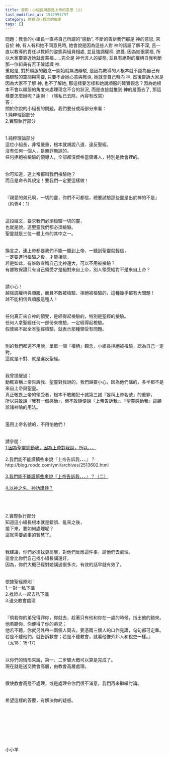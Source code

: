 ```yaml
---
title: 發問：小組長說那是上帝的意思（上）
last_modified_at: 1547991797
category: 教會流行觀念的偏差
tags: []
---
```


<p>問題：教會的小組長一直將自己所謂的“感動“, 不斷的告訴我們那是 神的意思, 來自於 神, 有人有和她不同意見時, 她會說是因為這些人對 神的話語了解不深, 且一直以教導的責任以教師的姿態與組員相處, 並且強調權柄. 遮蓋. 因為她很蒙福, 所以大家要靠近她就會蒙福......完全是 神代言人的姿態, 並且有絕對的權柄自我判斷那一位組員有否正確認識 神.<br/>重點是, 對於順服的觀念一開始就無法辯駁, 是因為教導的人根本就不認為自己有備辯駁的空間與需要, 只要不合她心意與教導, 她就會自己轉向 神, 然後告訴大家是因為大家不了解 神, 也不了解她, 那這樣要怎樣和她說順服的確實觀念？因為她根本不會以順服的角度來處理理念不合的狀況, 而是直接就推到 神的層面去了, 那這樣要怎麼辦呢？謝謝！（隱私已去除，內容有改寫）<br/><!--more-->答：<br/>關於你說的小組長的問題，我們要分成兩部分來看：<br/>1.純粹理論部分<br/>2.實際執行部分<br/> <br/><br/>1.純粹理論部分<br/>這位小組長，非常嚴重，根本就胡說八道、違反聖經。<br/>沒有任何一個人，是無罪無誤的。<br/>任何拒絕被檢驗的領導人，全部都沒資格當領導人，特別是教會裡的。<br/> <br/><br/>你可知道，連上帝都叫我們檢驗祂？<br/>而且是命令與規定！要我們一定要這樣做！<br/> <br/><br/>『親愛的弟兄啊，一切的靈，你們不可都信，總要試驗那些靈是出於神的不是』（約壹4：1）<br/> <br/><br/>這段經文，要求我們必須檢驗一切的靈，<br/>也就是說，連聖靈我們都必須檢驗。<br/>聖靈就是三位一體上帝的其中之一。<br/> <br/><br/>換言之，連上帝都要我們不能一聽到上帝、一聽到聖靈就輕信，<br/>一定要進行檢驗之後，才能相信，<br/>若是如此，有誰敢宣稱自己比神還大，可以不用被檢驗？<br/>有誰敢保證只有自己領受才是絕對來自上帝，別人領受絕對不是來自上帝？<br/> <br/><br/>請小心！<br/>越強調權柄與順服，而且不敢被檢驗、拒絕被檢驗的，這種幾乎都有大問題！<br/>越不能相信與順服這種人！<br/> <br/><br/>任何真正來自神的領受，是經得起檢驗的，特別是聖經的檢驗。<br/>任何人拿聖經任何一部份來檢驗，一定經得起檢驗。<br/>假使經不起全本聖經檢驗，就表示那種領受有問題。<br/> <br/><br/>別的我們都還不用說，單單一個『權柄』觀念，小組長拒絕被檢驗，認為自己一定對，<br/>這就是不對、就是違反聖經。<br/> <br/><br/>我曾提醒過：<br/>動輒宣稱上帝告訴我、聖靈對我說的，我們越要小心，因為他們講的，多半都不是來自上帝與聖靈。<br/>真正敬畏上帝的領受者，根本不敢觸犯十誡第三誡『妄稱上帝名號』的重罪，<br/>所以只敢說『我有一個感動』，但不敢隨便說『上帝告訴我』、『聖靈感動我』這類訴諸神諭的用法。<br/> <br/><br/>濫用上帝名號的，不用怕他們！<br/> <br/><br/>請參閱：<br/><a href="/posts/269191504">1.因為聖靈感動我，因為上帝對我說，所以、、、</a><br/><br/>2.我們能不能謹慎些來說『上帝告訴我、、、』？<br/>http://blog.roodo.com/yml/archives/2513602.html<br/><br/><a href="/posts/269192284">3.我們能不能謹慎些來說『上帝告訴我、、、』？（二）</a><br/><br/><a href="/posts/269193108">4.以神之名，神功護體？</a><br/><br/><br/> <br/> <br/>2.實際執行部分<br/>知道這小組長根本就是錯誤、亂來之後，<br/>接下來，要如何處理呢？<br/>這就需要處事的智慧了。<br/><br/> <br/>我建議，你們必須找更高層，對他們反應這件事，請他們去處理。<br/>這會比你們自己找小組長講還好。<br/>因為，你們大概已經對她講過很多次，有效的話早就有效了。<br/><br/> <br/>依據聖經原則：<br/>1.一對一私下講<br/>2.找證人一起去私下講<br/>3.送交教會處理<br/> <br/><br/>『倘若你的弟兄得罪你，你就去，趁著只有他和你在一處的時候，指出他的錯來。他若聽你，你便得了你的弟兄；<br/>他若不聽，你就另外帶一兩個人同去，要憑兩三個人的口作見證，句句都可定準。<br/>若是不聽他們，就告訴教會；若是不聽教會，就看他像外邦人和稅吏一樣。』<br/>（太18：15-17）<br/><br/> <br/>以你們的情形來說，第一、二步驟大概可以算是完成了。<br/>現在就是送交教會高層，由教會高層處理。<br/> <br/><br/>假使教會高層不處理，或是處理令你們很不滿意，我們再來繼續討論。<br/> <br/> <br/>希望這樣的答覆，有解決你的疑惑。<br/><br/><br/><br/><br/><br/><br/><br/><br/>小小羊<br/><br/><br/><br/><br/><br/></p>